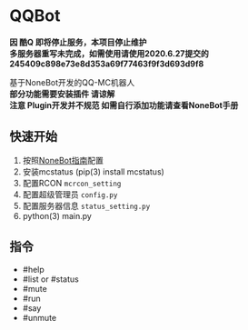 # QQBot
  
**因 酷Q 即将停止服务，本项目停止维护**  
**多服务器重写未完成，如需使用请使用2020.6.27提交的245409c898e73e8d353a69f77463f9f3d693d9f8**
  
基于NoneBot开发的QQ-MC机器人  
**部分功能需要安装插件 请谅解**  
**注意 Plugin开发并不规范 如需自行添加功能请查看NoneBot手册**  

## 快速开始
1. 按照[NoneBot指南](https://nonebot.cqp.moe/guide/)配置
2. 安装mcstatus (pip(3) install mcstatus)
3. 配置RCON `mcrcon_setting`
4. 配置超级管理员 `config.py`
5. 配置服务器信息 `status_setting.py`
6. python(3) main.py

## 指令
- #help
- #list or #status
- #mute
- #run
- #say
- #unmute

